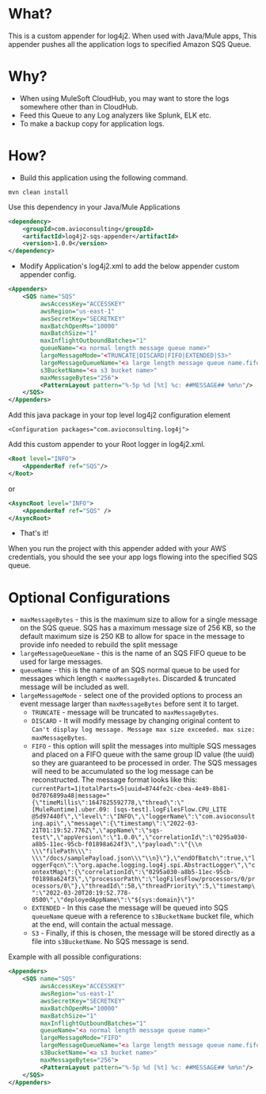 What?
====================
This is a custom appender for log4j2. When used with Java/Mule apps, This appender pushes all the application logs to specified Amazon SQS Queue.

Why?
====================

* When using MuleSoft CloudHub, you may want to store the logs somewhere other than in CloudHub.
* Feed this Queue to any Log analyzers like Splunk, ELK etc.
* To make a backup copy for application logs.

How?
==========================
* Build this application using the following command.

```mvn clean install```

Use this dependency in your Java/Mule Applications

```xml
<dependency>
    <groupId>com.avioconsulting</groupId>
    <artifactId>log4j2-sqs-appender</artifactId>
    <version>1.0.0</version>
</dependency>
```

* Modify Application's log4j2.xml to add the below appender custom appender config.

```xml
<Appenders>
    <SQS name="SQS" 
         awsAccessKey="ACCESSKEY"
         awsRegion="us-east-1"
         awsSecretKey="SECRETKEY"
         maxBatchOpenMs="10000"
         maxBatchSize="1"
         maxInflightOutboundBatches="1"
         queueName="<a normal length message queue name>"
         largeMessageMode="<TRUNCATE|DISCARD|FIFO|EXTENDED|S3>"
         largeMessageQueueName="<a large length message queue name.fifo>"
         s3BucketName="<a s3 bucket name>"
         maxMessageBytes="256">
         <PatternLayout pattern="%-5p %d [%t] %c: ##MESSAGE## %m%n"/>
    </SQS>
</Appenders>
```
Add this java package in your top level log4j2 configuration element

```<Configuration packages="com.avioconsulting.log4j">```

Add this custom appender to your Root logger in log4j2.xml.
```xml
<Root level="INFO">
    <AppenderRef ref="SQS"/>
</Root>      
```
or
```xml
<AsyncRoot level="INFO">
    <AppenderRef ref="SQS" />
</AsyncRoot>
```

* That's it!

When you run the project with this appender added with your AWS credentials, you should the see your app logs flowing into the specified SQS queue.

Optional Configurations
=======================
* `maxMessageBytes` - this is the maximum size to allow for a single message on the SQS queue. SQS has a maximum message size of 256 KB, so the default maximum size is 250 KB to allow for space in the message to provide info needed to rebuild the split message
* `largeMessageQueueName` - this is the name of an SQS FIFO queue to be used for large messages.
* `queueName` - this is the name of an SQS normal queue to be used for messages which length < `maxMessageBytes`. Discarded & truncated message will be included as well.
* `largeMessageMode` - select one of the provided options to process an event message larger than `maxMessageBytes` before sent it to target.
  * `TRUNCATE` - message will be truncated to `maxMessageBytes`.
  * `DISCARD` - It will modify message by changing original content to `Can't display log message. Message max size exceeded. max size: maxMessageBytes`.
  * `FIFO` - this option will split the messages into multiple SQS messages and placed on a FIFO queue with the same group ID value (the uuid) so they are guaranteed to be processed in order. The SQS messages will need to be accumulated so the log message can be reconstructed.
    The message format looks like this: `currentPart=1|totalParts=5|uuid=8744fe2c-cbea-4e49-8b81-0d7076899a48|message="{\"timeMillis\":1647825592778,\"thread\":\"[MuleRuntime].uber.09: [sqs-test].logFilesFlow.CPU_LITE @5d97440f\",\"level\":\"INFO\",\"loggerName\":\"com.avioconsulting.api\",\"message\":{\"timestamp\":\"2022-03-21T01:19:52.776Z\",\"appName\":\"sqs-test\",\"appVersion\":\"1.0.0\",\"correlationId\":\"0295a030-a8b5-11ec-95cb-f01898a624f3\",\"payload\":\"{\\n  \\\"filePath\\\": \\\"/docs/samplePayload.json\\\"\\n}\"},\"endOfBatch\":true,\"loggerFqcn\":\"org.apache.logging.log4j.spi.AbstractLogger\",\"contextMap\":{\"correlationId\":\"0295a030-a8b5-11ec-95cb-f01898a624f3\",\"processorPath\":\"logFilesFlow/processors/0/processors/0\"},\"threadId\":58,\"threadPriority\":5,\"timestamp\":\"2022-03-20T20:19:52.778-0500\",\"deployedAppName\":\"${sys:domain}\"}"`
  * `EXTENDED` - In this case the message will be queued into SQS `queueName` queue with a reference to `s3BucketName` bucket file, which at the end, will contain the actual message.
  * `S3` - Finally, if this is chosen, the message will be stored directly as a file into `s3BucketName`. No SQS message is send.

Example with all possible configurations:
```xml
<Appenders>
    <SQS name="SQS" 
         awsAccessKey="ACCESSKEY"
         awsRegion="us-east-1"
         awsSecretKey="SECRETKEY"
         maxBatchOpenMs="10000"
         maxBatchSize="1"
         maxInflightOutboundBatches="1"
         queueName="<a normal length message queue name>"
         largeMessageMode="FIFO"
         largeMessageQueueName="<a large length message queue name.fifo>"
         s3BucketName="<a s3 bucket name>"
         maxMessageBytes="256">
         <PatternLayout pattern="%-5p %d [%t] %c: ##MESSAGE## %m%n"/>
    </SQS>
</Appenders>
```
